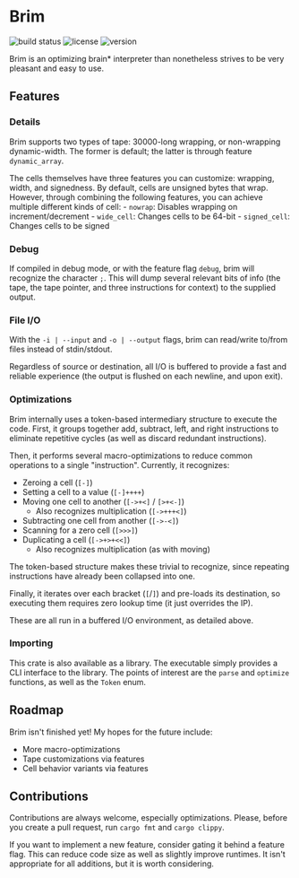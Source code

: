# Brim

![build status](https://github.com/kyllingene/brim/actions/workflows/rust.yml/badge.svg)
![license](https://img.shields.io/crates/l/brim)
![version](https://img.shields.io/crates/v/brim)

Brim is an optimizing brain* interpreter than nonetheless strives to be very
pleasant and easy to use.

## Features

### Details

Brim supports two types of tape: 30000-long wrapping, or non-wrapping
dynamic-width. The former is default; the latter is through feature
`dynamic_array`.

The cells themselves have three features you can customize: wrapping, width, and
signedness. By default, cells are unsigned bytes that wrap. However, through
combining the following features, you can achieve multiple different kinds of
cell:
    - `nowrap`: Disables wrapping on increment/decrement
    - `wide_cell`: Changes cells to be 64-bit
    - `signed_cell`: Changes cells to be signed

### Debug

If compiled in debug mode, or with the feature flag `debug`, brim will
recognize the character `;`. This will dump several relevant bits of info
(the tape, the tape pointer, and three instructions for context) to
the supplied output.

### File I/O

With the `-i | --input` and `-o | --output` flags, brim can read/write to/from
files instead of stdin/stdout.

Regardless of source or destination, all I/O is buffered to provide a fast and
reliable experience (the output is flushed on each newline, and upon exit).

### Optimizations

Brim internally uses a token-based intermediary structure to execute the code.
First, it groups together add, subtract, left, and right instructions to
eliminate repetitive cycles (as well as discard redundant instructions).

Then, it performs several macro-optimizations to reduce common operations to
a single "instruction". Currently, it recognizes:

- Zeroing a cell (`[-]`)
- Setting a cell to a value (`[-]++++`)
- Moving one cell to another (`[->+<]` / `[>+<-]`)
    - Also recognizes multiplication (`[->+++<]`)
- Subtracting one cell from another (`[->-<]`)
- Scanning for a zero cell (`[>>>]`)
- Duplicating a cell (`[->+>+<<]`)
    - Also recognizes multiplication (as with moving)

The token-based structure makes these trivial to recognize, since repeating
instructions have already been collapsed into one.

Finally, it iterates over each bracket (`[`/`]`) and pre-loads its destination,
so executing them requires zero lookup time (it just overrides the IP).

These are all run in a buffered I/O environment, as detailed above.

### Importing

This crate is also available as a library. The executable simply provides a CLI
interface to the library. The points of interest are the `parse` and `optimize`
functions, as well as the `Token` enum.

## Roadmap

Brim isn't finished yet! My hopes for the future include:

- More macro-optimizations
- Tape customizations via features
- Cell behavior variants via features

## Contributions

Contributions are always welcome, especially optimizations. Please, before you
create a pull request, run `cargo fmt` and `cargo clippy`.

If you want to implement a new feature, consider gating it behind a feature
flag. This can reduce code size as well as slightly improve runtimes. It isn't
appropriate for all additions, but it is worth considering.
